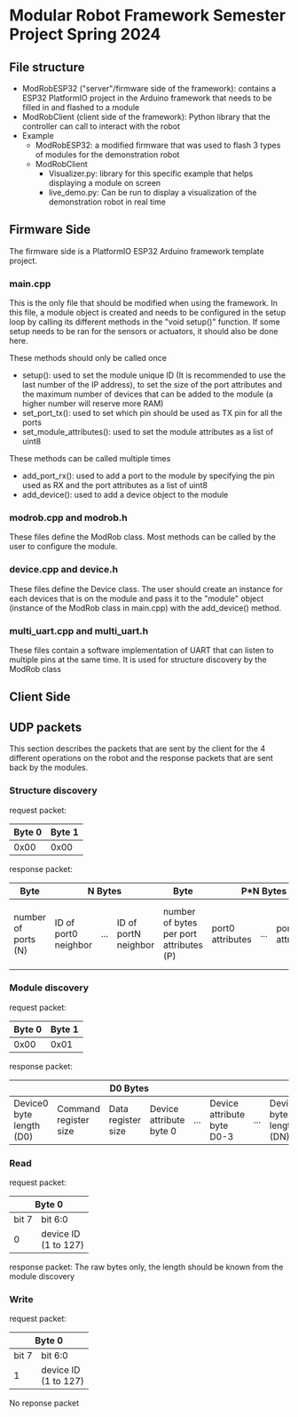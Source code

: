 # Modular Robot Framework Semester Project Spring 2024

## File structure

- ModRobESP32 ("server"/firmware side of the framework): contains a ESP32 PlatformIO project in the Arduino framework that needs to be filled in and flashed to a module
- ModRobClient (client side of the framework): Python library that the controller can call to interact with the robot
- Example
    - ModRobESP32: a modified firmware that was used to flash 3 types of modules for the demonstration robot
    - ModRobClient
        - Visualizer.py: library for this specific example that helps displaying a module on screen
        - live_demo.py: Can be run to display a visualization of the demonstration robot in real time


## Firmware Side
The firmware side is a PlatformIO ESP32 Arduino framework template project.
### main.cpp
This is the only file that should be modified when using the framework. In this file, a module object is created and needs to be configured in the setup loop by calling its different methods in the "void setup()" function. If some setup needs to be ran for the sensors or actuators, it should also be done here.

These methods should only be called once
- setup(): used to set the module unique ID (It is recommended to use the last number of the IP address), to set the size of the port attributes and the maximum number of devices that can be added to the module (a higher number will reserve more RAM)
- set_port_tx(): used to set which pin should be used as TX pin for all the ports
- set_module_attributes(): used to set the module attributes as a list of uint8

These methods can be called multiple times
- add_port_rx(): used to add a port to the module by specifying the pin used as RX and the port attributes as a list of uint8
- add_device(): used to add a device object to the module

### modrob.cpp and modrob.h
These files define the ModRob class. Most methods can be called by the user to configure the module.

### device.cpp and device.h
These files define the Device class. The user should create an instance for each devices that is on the module and pass it to the "module" object (instance of the ModRob class in main.cpp) with the add_device() method.

### multi_uart.cpp and multi_uart.h
These files contain a software implementation of UART that can listen to multiple pins at the same time. It is used for structure discovery by the ModRob class

## Client Side


## UDP packets
This section describes the packets that are sent by the client for the 4 different operations on the robot and the response packets that are sent back by the modules.

### Structure discovery
request packet:
<table class="tg"><thead>
  <tr>
    <th class="tg-0lax">Byte 0</th>
    <th class="tg-0lax">Byte 1</th>
  </tr></thead>
<tbody>
  <tr>
    <td class="tg-0lax">0x00</td>
    <td class="tg-0lax">0x00</td>
  </tr>
</tbody>
</table>

response packet:
<table class="tg"><thead>
  <tr>
    <th class="tg-0lax">Byte</th>
    <th class="tg-0lax" colspan="3">N Bytes</th>
    <th class="tg-0lax">Byte</th>
    <th class="tg-0lax" colspan="3">P*N Bytes</th>
    <th class="tg-0lax">Byte</th>
    <th class="tg-0lax">M Bytes</th>
  </tr></thead>
<tbody>
  <tr>
    <td class="tg-0lax">number of ports (N)</td>
    <td class="tg-0lax">ID of port0 neighbor</td>
    <td class="tg-0lax">...</td>
    <td class="tg-0lax">ID of portN neighbor</td>
    <td class="tg-0lax">number of bytes per port attributes (P)</td>
    <td class="tg-0lax">port0 attributes</td>
    <td class="tg-0lax">...</td>
    <td class="tg-0lax">portN attributes</td>
    <td class="tg-0lax">number of module attribute bytes (M)</td>
    <td class="tg-0lax">module attributes</td>
  </tr>
</tbody>
</table>

### Module discovery

request packet:
<table class="tg"><thead>
  <tr>
    <th class="tg-0lax">Byte 0</th>
    <th class="tg-0lax">Byte 1</th>
  </tr></thead>
<tbody>
  <tr>
    <td class="tg-0lax">0x00</td>
    <td class="tg-0lax">0x01</td>
  </tr>
</tbody>
</table>

response packet:
<table class="tg"><thead>
  <tr>
    <th class="tg-baqh" colspan="6">D0 Bytes</th>
    <th class="tg-0lax"></th>
    <th class="tg-baqh" colspan="6">DN Bytes</th>
  </tr></thead>
<tbody>
  <tr>
    <td class="tg-0lax">Device0 byte length (D0)</td>
    <td class="tg-0lax">Command register size</td>
    <td class="tg-0lax">Data register size</td>
    <td class="tg-0lax">Device attribute byte 0</td>
    <td class="tg-0lax">...</td>
    <td class="tg-0lax">Device attribute byte D0-3</td>
    <td class="tg-0lax">...</td>
    <td class="tg-0lax">DeviceN byte length (DN)</td>
    <td class="tg-0lax">Command register size</td>
    <td class="tg-0lax">Data register size</td>
    <td class="tg-0lax">Device attribute byte 0</td>
    <td class="tg-0lax">...</td>
    <td class="tg-0lax">Device attribute byte DN-3</td>
  </tr>
</tbody>
</table>

### Read
request packet:
<table class="tg"><thead>
  <tr>
    <th class="tg-baqh" colspan="2">Byte 0</th>
  </tr></thead>
<tbody>
  <tr>
    <td class="tg-baqh">bit 7</td>
    <td class="tg-baqh">bit 6:0</td>
  </tr>
  <tr>
    <td class="tg-baqh">0</td>
    <td class="tg-baqh">device ID<br>(1 to 127)</td>
  </tr>
</tbody>
</table>

response packet: The raw bytes only, the length should be known from the module discovery

### Write
request packet:
<table class="tg"><thead>
  <tr>
    <th class="tg-baqh" colspan="2">Byte 0</th>
  </tr></thead>
<tbody>
  <tr>
    <td class="tg-baqh">bit 7</td>
    <td class="tg-baqh">bit 6:0</td>
  </tr>
  <tr>
    <td class="tg-baqh">1</td>
    <td class="tg-baqh">device ID<br>(1 to 127)</td>
  </tr>
</tbody>
</table>

No reponse packet